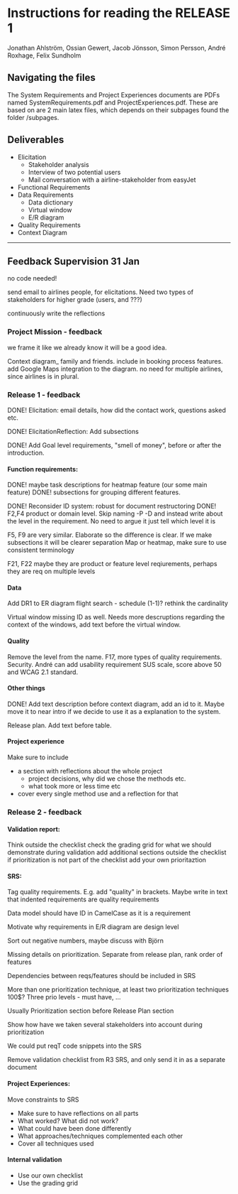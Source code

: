 # Instructions for reading the RELEASE 1

Jonathan Ahlström, Ossian Gewert, Jacob Jönsson, Simon Persson, André Roxhage, Felix Sundholm

## Navigating the files

The System Requirements and Project Experiences documents are PDFs named SystemRequirements.pdf and ProjectExperiences.pdf.
These are based on are 2 main latex files, which depends on their subpages found the folder /subpages.

## Deliverables

- Elicitation
  - Stakeholder analysis
  - Interview of two potential users
  - Mail conversation with a airline-stakeholder from easyJet
- Functional Requirements
- Data Requirements
  - Data dictionary
  - Virtual window
  - E/R diagram
- Quality Requirements
- Context Diagram

---

## Feedback Supervision 31 Jan

no code needed!

send email to airlines people, for elicitations.
Need two types of stakeholders for higher grade (users, and ???)

continuously write the reflections

### Project Mission - feedback

we frame it like we already know it will be a good idea.

Context diagram\_
family and friends. include in booking process features.
add Google Maps integration to the diagram.
no need for multiple airlines, since airlines is in plural.

### Release 1 - feedback

DONE! Elicitation: email details, how did the contact work, questions asked etc.

DONE! ElicitationReflection: Add subsections

DONE! Add Goal level requirements, "smell of money", before or after the introduction.

#### Function requirements:

DONE! maybe task descriptions for heatmap feature (our some main feature)
DONE! subsections for grouping different features.

DONE! Reconsider ID system: robust for document restructoring
DONE! F2,F4 product or domain level. Skip naming -P -D and instead write about the level in the requirement. No need to argue it just tell which level it is

F5, F9 are very similar. Elaborate so the difference is clear. If we make subsections it will be clearer separation
Map or heatmap, make sure to use consistent terminology

F21, F22 maybe they are product or feature level reqiurements, perhaps they are req on multiple levels

#### Data

Add DR1 to ER diagram
flight search - schedule (1-1)? rethink the cardinality

Virtual window missing ID as well. Needs more descruptions regarding the context of the windows, add text before the virtual window.

#### Quality

Remove the level from the name.
F17, more types of quality requirements. Security.
André can add usability requirement SUS scale, score above 50 and WCAG 2.1 standard.

#### Other things

DONE! Add text description before context diagram, add an id to it. Maybe move it to near intro if we decide to use it as a explanation to the system.

Release plan. Add text before table.

#### Project experience

Make sure to include

- a section with reflections about the whole project
  - project decisions, why did we chose the methods etc.
  - what took more or less time etc
- cover every single method use and a reflection for that


### Release 2 - feedback

#### Validation report:
Think outside the checklist
check the grading grid for what we should demonstrate during validation
add additional sections outside the checklist
if prioritization is not part of the checklist add your own prioritaztion

#### SRS:
Tag quality requirements. E.g. add "quality" in brackets.
Maybe write in text that indented requirements are quality requirements

Data model should have ID in CamelCase as it is a requirement

Motivate why requirements in E/R diagram are design level

Sort out negative numbers, maybe discuss with Björn

Missing details on prioritization.
Separate from release plan, rank order of features

Dependencies between reqs/features should be included in SRS

More than one prioritization technique, at least two prioritization techniques
100$? Three prio levels - must have, ...

Usually Prioritization section before Release Plan section

Show how have we taken several stakeholders into account during prioritization

We could put reqT code snippets into the SRS

Remove validation checklist from R3 SRS, and only send it in as a separate document

#### Project Experiences:
Move constraints to SRS

- Make sure to have reflections on all parts
- What worked? What did not work?
- What could have been done differently
- What approaches/techniques complemented each other
- Cover all techniques used


#### Internal validation
- Use our own checklist
- Use the grading grid

